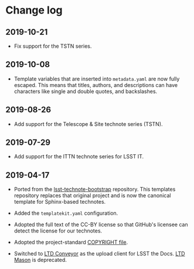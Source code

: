 # Change log

## 2019-10-21

- Fix support for the TSTN series.

## 2019-10-08

- Template variables that are inserted into `metadata.yaml` are now fully escaped.
  This means that titles, authors, and descriptions can have characters like single and double quotes, and backslashes.

## 2019-08-26

- Add support for the Telescope & Site technote series (TSTN).

## 2019-07-29

- Add support for the ITTN technote series for LSST IT.

## 2019-04-17

- Ported from the [lsst-technote-bootstrap](https://github.com/lsst-sqre/lsst-technote-bootstrap) repository.
  This templates repository replaces that original project and is now the canonical template for Sphinx-based technotes.

- Added the `templatekit.yaml` configuration.

- Adopted the full text of the CC-BY license so that GitHub's licensee can detect the license for our technotes.

- Adopted the project-standard [COPYRIGHT file](https://developer.lsst.io/legal/copyright-overview.html).

- Switched to [LTD Conveyor](https://ltd-conveyor.lsst.io) as the upload client for LSST the Docs.
  [LTD Mason](https://ltd-mason.lsst.io) is deprecated.
